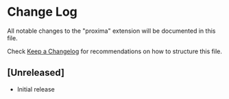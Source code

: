 # Change Log

All notable changes to the "proxima" extension will be documented in this file.

Check [Keep a Changelog](http://keepachangelog.com/) for recommendations on how to structure this file.

## [Unreleased]

- Initial release
